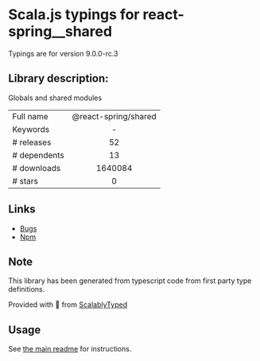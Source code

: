 
# Scala.js typings for react-spring__shared

Typings are for version 9.0.0-rc.3

## Library description:
Globals and shared modules

|                    |                 |
| ------------------ | :-------------: |
| Full name          | @react-spring/shared |
| Keywords           | - |
| # releases         | 52 |
| # dependents       | 13 |
| # downloads        | 1640084 |
| # stars            | 0 |

## Links
- [Bugs](https://github.com/react-spring/react-spring/issues)
- [Npm](https://www.npmjs.com/package/%40react-spring%2Fshared)
    


## Note
This library has been generated from typescript code from first party type definitions.

Provided with :purple_heart: from [ScalablyTyped](https://github.com/oyvindberg/ScalablyTyped)

## Usage
See [the main readme](../../readme.md) for instructions.


